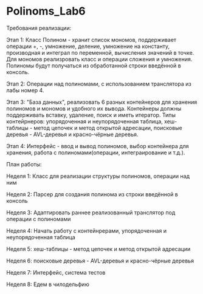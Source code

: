 # Polinoms_Lab6
Требования реализации:

Этап 1: 
Класс Полином - хранит список мономов, поддерживает операции +, -, умножение, деление, умножение на константу, производная и интеграл по переменной, вычисления значений в точке.
Для мономов реализровать класс и операции сложения и умножения. Полиномы будут получаться из обработанной строки введённой в консоль.

Этап 2: 
Операции над полиномами, с использованием транслятора из лабы номер 4. 

Этап 3: 
"База данных", реализовать 6 разных контейнеров для хранения полиномов и мономов и удобного их вывода. Контейнеры должны поддерживать вставку, удаление, поиск и иметь итератор. Типы контейрнеров: упорядоченная и неупорядоченная таблица, хеш-таблицы - метод цепочек и  метод открытой адресации, поисковые деревья - AVL-деревья и красно-чёрные деревья. 

Этап 4: 
Интерфейс - ввод и вывод полиномов, выбор контейнера для хранения, работа с полиномами(операции, интеграирование и т.д.). 

 План работы:
 
 Неделя 1: Класс для реализации структуры полиномов, операции над ним
 
 Неделя 2: Парсер для создания полинома из строки введённой в консоль
 
 Неделя 3: Адаптировать раннее реализованный транслятор под операции с полиномами
 
 Неделя 4: Начать работу с контейнрерами, упорядоченная и неупорядоченная таблица
 
 Неделя 5: хеш-таблицы - метод цепочек и  метод открытой адресации
 
 Неделя 6:  поисковые деревья - AVL-деревья и красно-чёрные деревья
 
 Неделя 7: Интерфейс, система тестов 
 
 Неделя 8: Едем в чилодельфию
